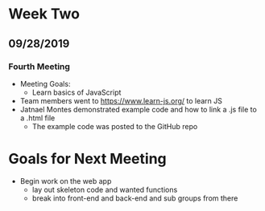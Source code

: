 # Week Two
## 09/28/2019
### Fourth Meeting
* Meeting Goals:
  * Learn basics of JavaScript
* Team members went to https://www.learn-js.org/ to learn JS
* Jatnael Montes demonstrated example code and how to link a .js file to a .html file
   * The example code was posted to the GitHub repo
   
# Goals for Next Meeting
* Begin work on the web app
   * lay out skeleton code and wanted functions
   * break into front-end and back-end and sub groups from there
